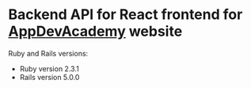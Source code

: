 # Backend API for React frontend for [AppDevAcademy](https://www.appdev.academy) website

Ruby and Rails versions:

* Ruby version 2.3.1
* Rails version 5.0.0
